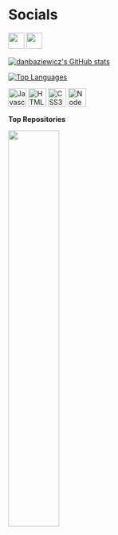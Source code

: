 # Socials

<p align="left"> <a href="https://www.github.com/danbaziewicz" target="_blank" rel="noreferrer"><img src="https://raw.githubusercontent.com/danielcranney/readme-generator/main/public/icons/socials/github-dark.svg" width="32" height="32" /></a> <a href="https://www.linkedin.com/in/danbaziewicz" target="_blank" rel="noreferrer"><img src="https://raw.githubusercontent.com/danielcranney/readme-generator/main/public/icons/socials/linkedin.svg" width="32" height="32" /></a></p>
<a href="http://www.github.com/danbaziewicz"><img src="https://github-readme-stats.vercel.app/api?username=danbaziewicz&show_icons=true&hide=&count_private=true&title_color=64748b&text_color=0891b2&icon_color=6366f1&bg_color=0f172a&hide_border=true&show_icons=true" alt="danbaziewicz's GitHub stats" /></a>

<a href="https://github.com/danbaziewicz" align="left"><img src="https://github-readme-stats.vercel.app/api/top-langs/?username=danbaziewicz&langs_count=10&title_color=64748b&text_color=0891b2&icon_color=6366f1&bg_color=0f172a&hide_border=true&locale=en&custom_title=Top%20%Languages" alt="Top Languages" /></a>

<p align="left">
<a href="https://developer.mozilla.org/en-US/docs/Web/JavaScript" target="_blank" rel="noreferrer"><img src="https://raw.githubusercontent.com/danielcranney/readme-generator/main/public/icons/skills/javascript-colored.svg" width="36" height="36" alt="Javascript" /></a>
<a href="https://developer.mozilla.org/en-US/docs/Glossary/HTML5" target="_blank" rel="noreferrer"><img src="https://raw.githubusercontent.com/danielcranney/readme-generator/main/public/icons/skills/html5-colored.svg" width="36" height="36" alt="HTML5" /></a>
<a href="https://www.w3.org/TR/CSS/#css" target="_blank" rel="noreferrer"><img src="https://raw.githubusercontent.com/danielcranney/readme-generator/main/public/icons/skills/css3-colored.svg" width="36" height="36" alt="CSS3" /></a>
<a href="https://nodejs.org/en/" target="_blank" rel="noreferrer"><img src="https://raw.githubusercontent.com/danielcranney/readme-generator/main/public/icons/skills/nodejs-colored.svg" width="36" height="36" alt="NodeJS" /></a>
</p>

<b>Top Repositories</b>

<div width="100%" align="center"><a href="https://github.com/danbaziewicz/sunsetRidersStories" align="left"><img align="left" width="45%" src="https://github-readme-stats.vercel.app/api/pin/?username=danbaziewicz&repo=sunsetRidersStories&title_color=64748b&text_color=0891b2&icon_color=6366f1&bg_color=0f172a&hide_border=true&locale=en" /></a></div><br /><br /><br /><br /><br /><br /><br />
